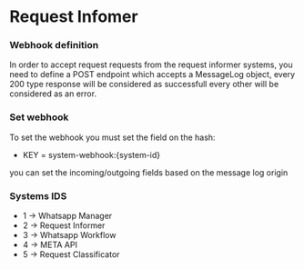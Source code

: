 # Request Infomer

### Webhook definition

In order to accept request requests from the request informer systems,
you need to define a POST endpoint which accepts a MessageLog object,
every 200 type response will be considered as successfull every other will
be considered as an error.


### Set webhook

To set the webhook you must set the field on the hash:


- KEY = system-webhook:{system-id}

you can set the incoming/outgoing fields based on the message log origin


### Systems IDS

- 1 -> Whatsapp Manager
- 2 -> Request Informer
- 3 -> Whatsapp Workflow
- 4 -> META API
- 5 -> Request Classificator